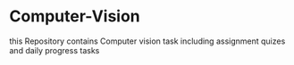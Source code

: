 # Computer-Vision
this Repository contains Computer vision task including assignment quizes and daily progress tasks
